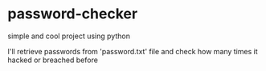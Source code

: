 # password-checker
simple and cool project using python

I'll retrieve passwords from 'password.txt' file and check how many times it hacked or breached before
